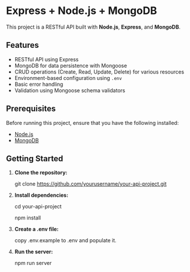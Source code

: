 # Express + Node.js  + MongoDB

This project is a RESTful API built with **Node.js**, **Express**, and **MongoDB**.

## Features

- RESTful API using Express
- MongoDB for data persistence with Mongoose
- CRUD operations (Create, Read, Update, Delete) for various resources
- Environment-based configuration using `.env`
- Basic error handling
- Validation using Mongoose schema validators

## Prerequisites

Before running this project, ensure that you have the following installed:

- [Node.js](https://nodejs.org/)
- [MongoDB](https://www.mongodb.com/try/download/community)

## Getting Started

1. **Clone the repository:**

    git clone https://github.com/yourusername/your-api-project.git

2. **Install dependencies:**

    cd your-api-project

    npm install

3. **Create a .env file:**

    copy .env.example to .env and populate it.

4. **Run the server:**

    npm run server
